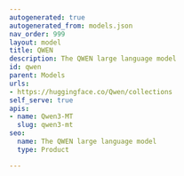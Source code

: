 ```yaml
---
autogenerated: true
autogenerated_from: models.json
nav_order: 999
layout: model
title: QWEN
description: The QWEN large language model
id: qwen
parent: Models
urls:
- https://huggingface.co/Qwen/collections
self_serve: true
apis:
- name: Qwen3‑MT
  slug: qwen3-mt
seo:
  name: The QWEN large language model
  type: Product

---
```



